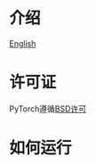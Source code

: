 # 介绍

[English](/examples/pytorch/README.md)

# 许可证

PyTorch遵循[BSD许可](https://github.com/pytorch/pytorch/blob/master/LICENSE)

# 如何运行